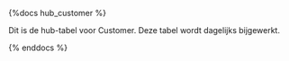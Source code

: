 {%docs hub_customer %}

Dit is de hub-tabel voor Customer. Deze tabel wordt dagelijks bijgewerkt.

{% enddocs %}
